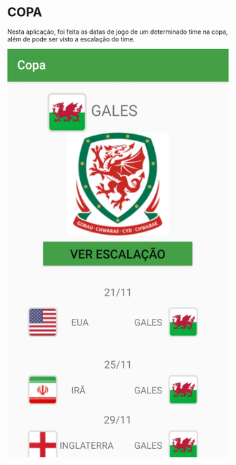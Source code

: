 # COPA

Nesta aplicação, foi feita as datas de jogo de um determinado time na copa, além de pode ser visto a escalação do time.

![Print da aplicação](imageCopa.jpeg)